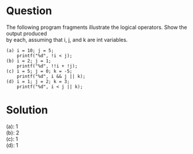 # Question
The following program fragments illustrate the logical operators. Show the output produced  
by each, assuming that i, j, and k are int variables.
```
(a) i = 10; j = 5;
    printf("%d", !i < j);
(b) i = 2; j = 1;
    printf("%d", !!i + !j);
(c) i = 5; j = 0; k = -5;
    printf("%d", i && j || k);
(d) i = 1; j = 2; k = 3;
    printf("%d", i < j || k);
```

# Solution
(a): 1  
(b): 2  
(c): 1  
(d): 1
